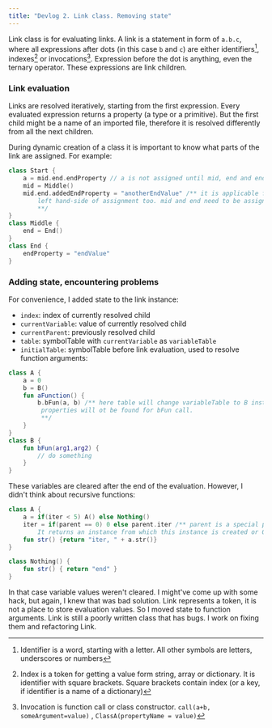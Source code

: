 ```yaml
---
title: "Devlog 2. Link class. Removing state"
---
```


Link class is for evaluating links. A link is a statement in form of `a.b.c`, where all expressions
after dots (in this case `b` and `c`) are either identifiers[^1], indexes[^2] or invocations[^3].
Expression before the dot is anything, even the ternary operator.
These expressions are link children.

### Link evaluation

Links are resolved iteratively, starting from the first expression. Every evaluated expression
returns a property (a type or a primitive). But the first child might be a name of an imported
file, therefore it is resolved differently from all the next children.

During dynamic creation of a class it is important to know what parts of the link are
assigned. For example:

```kotlin
class Start {
    a = mid.end.endProperty // a is not assigned until mid, end and endProperty aren't
    mid = Middle()
    mid.end.addedEndProperty = "anotherEndValue" /** it is applicable for
        left hand-side of assignment too. mid and end need to be assigned first
        **/
}
class Middle {
    end = End()
}
class End {
    endProperty = "endValue"
}
```

### Adding state, encountering problems

For convenience, I added state to the link instance:

* `index`: index of currently resolved child
* `currentVariable`: value of currently resolved child
* `currentParent`: previously resolved child
* `table`: symbolTable with `currentVariable` as `variableTable`
* `initialTable`: symbolTable before link
  evaluation, used to resolve function arguments:

```kotlin
class A {
    a = 0
    b = B()
    fun aFunction() {
        b.bFun(a, b) /** here table will change variableTable to B instance, therefore a and b
         properties will ot be found for bFun call.
         **/
    }
}
class B {
    fun bFun(arg1,arg2) {
        // do something
    }
}
```

These variables are cleared after the end of the evaluation. However, I didn't think about
recursive functions:

```kotlin
class A {
    a = if(iter < 5) A() else Nothing()
    iter = if(parent == 0) 0 else parent.iter /** parent is a special property.
        It returns an instance from which this instance is created or 0 **/
    fun str() {return "iter, " + a.str()}
}

class Nothing() {
    fun str() { return "end" }
}
```

In that case variable values weren't cleared. I might've come up with some hack, but again, I knew
that was bad
solution. Link represents a token, it is not a place to store evaluation values. So I moved state
to function arguments. Link is still a poorly written class that has bugs. I work on fixing them
and refactoring Link.

[^1]: Identifier is a word, starting with a letter. All other symbols are letters, underscores or
numbers
[^2]: Index is a token for getting a value form string, array or dictionary. It is identifier with
square brackets. Square brackets contain index (or a key, if identifier is a name of a dictionary)
[^3]: Invocation is function call or class constructor. `call(a+b, someArgument=value)`
, `ClassA(propertyName = value)`